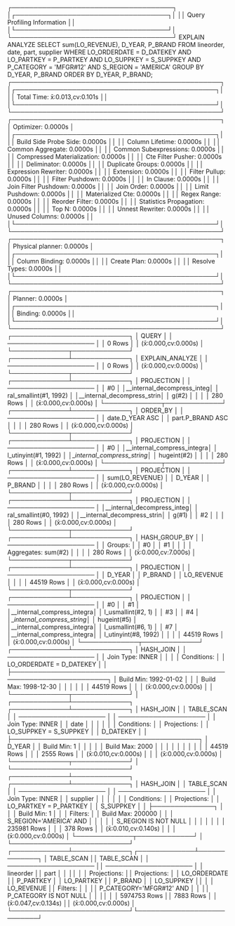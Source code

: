 ┌─────────────────────────────────────┐
│┌───────────────────────────────────┐│
││    Query Profiling Information    ││
│└───────────────────────────────────┘│
└─────────────────────────────────────┘
EXPLAIN ANALYZE  SELECT     sum(LO_REVENUE),     D_YEAR,     P_BRAND FROM     lineorder,     date,     part,     supplier WHERE     LO_ORDERDATE = D_DATEKEY     AND LO_PARTKEY = P_PARTKEY     AND LO_SUPPKEY = S_SUPPKEY     AND P_CATEGORY = 'MFGR#12'     AND S_REGION = 'AMERICA' GROUP BY     D_YEAR,     P_BRAND ORDER BY     D_YEAR,     P_BRAND;
┌────────────────────────────────────────────────┐
│┌──────────────────────────────────────────────┐│
││              Total Time: x̄:0.013,cv:0.101s             ││
│└──────────────────────────────────────────────┘│
└────────────────────────────────────────────────┘
┌────────────────────────────────────────────────┐
│               Optimizer: 0.0000s               │
│┌──────────────────────────────────────────────┐│
││        Build Side Probe Side: 0.0000s        ││
││           Column Lifetime: 0.0000s           ││
││           Common Aggregate: 0.0000s          ││
││        Common Subexpressions: 0.0000s        ││
││      Compressed Materialization: 0.0000s     ││
││          Cte Filter Pusher: 0.0000s          ││
││             Deliminator: 0.0000s             ││
││           Duplicate Groups: 0.0000s          ││
││         Expression Rewriter: 0.0000s         ││
││              Extension: 0.0000s              ││
││            Filter Pullup: 0.0000s            ││
││           Filter Pushdown: 0.0000s           ││
││              In Clause: 0.0000s              ││
││         Join Filter Pushdown: 0.0000s        ││
││              Join Order: 0.0000s             ││
││            Limit Pushdown: 0.0000s           ││
││           Materialized Cte: 0.0000s          ││
││             Regex Range: 0.0000s             ││
││            Reorder Filter: 0.0000s           ││
││        Statistics Propagation: 0.0000s       ││
││                Top N: 0.0000s                ││
││           Unnest Rewriter: 0.0000s           ││
││            Unused Columns: 0.0000s           ││
│└──────────────────────────────────────────────┘│
└────────────────────────────────────────────────┘
┌────────────────────────────────────────────────┐
│            Physical planner: 0.0000s           │
│┌──────────────────────────────────────────────┐│
││            Column Binding: 0.0000s           ││
││             Create Plan: 0.0000s             ││
││            Resolve Types: 0.0000s            ││
│└──────────────────────────────────────────────┘│
└────────────────────────────────────────────────┘
┌────────────────────────────────────────────────┐
│                Planner: 0.0000s                │
│┌──────────────────────────────────────────────┐│
││               Binding: 0.0000s               ││
│└──────────────────────────────────────────────┘│
└────────────────────────────────────────────────┘
┌───────────────────────────┐
│           QUERY           │
│    ────────────────────   │
│           0 Rows          │
│          (x̄:0.000,cv:0.000s)          │
└─────────────┬─────────────┘
┌─────────────┴─────────────┐
│      EXPLAIN_ANALYZE      │
│    ────────────────────   │
│           0 Rows          │
│          (x̄:0.000,cv:0.000s)          │
└─────────────┬─────────────┘
┌─────────────┴─────────────┐
│         PROJECTION        │
│    ────────────────────   │
│             #0            │
│__internal_decompress_integ│
│   ral_smallint(#1, 1992)  │
│__internal_decompress_strin│
│           g(#2)           │
│                           │
│          280 Rows         │
│          (x̄:0.000,cv:0.000s)          │
└─────────────┬─────────────┘
┌─────────────┴─────────────┐
│          ORDER_BY         │
│    ────────────────────   │
│      date.D_YEAR ASC      │
│      part.P_BRAND ASC     │
│                           │
│          280 Rows         │
│          (x̄:0.000,cv:0.000s)          │
└─────────────┬─────────────┘
┌─────────────┴─────────────┐
│         PROJECTION        │
│    ────────────────────   │
│             #0            │
│__internal_compress_integra│
│    l_utinyint(#1, 1992)   │
│__internal_compress_string_│
│        hugeint(#2)        │
│                           │
│          280 Rows         │
│          (x̄:0.000,cv:0.000s)          │
└─────────────┬─────────────┘
┌─────────────┴─────────────┐
│         PROJECTION        │
│    ────────────────────   │
│      sum(LO_REVENUE)      │
│           D_YEAR          │
│          P_BRAND          │
│                           │
│          280 Rows         │
│          (x̄:0.000,cv:0.000s)          │
└─────────────┬─────────────┘
┌─────────────┴─────────────┐
│         PROJECTION        │
│    ────────────────────   │
│__internal_decompress_integ│
│   ral_smallint(#0, 1992)  │
│__internal_decompress_strin│
│           g(#1)           │
│             #2            │
│                           │
│          280 Rows         │
│          (x̄:0.000,cv:0.000s)          │
└─────────────┬─────────────┘
┌─────────────┴─────────────┐
│       HASH_GROUP_BY       │
│    ────────────────────   │
│          Groups:          │
│             #0            │
│             #1            │
│                           │
│    Aggregates: sum(#2)    │
│                           │
│          280 Rows         │
│          (x̄:0.000,cv:7.000s)          │
└─────────────┬─────────────┘
┌─────────────┴─────────────┐
│         PROJECTION        │
│    ────────────────────   │
│           D_YEAR          │
│          P_BRAND          │
│         LO_REVENUE        │
│                           │
│         44519 Rows        │
│          (x̄:0.000,cv:0.000s)          │
└─────────────┬─────────────┘
┌─────────────┴─────────────┐
│         PROJECTION        │
│    ────────────────────   │
│             #0            │
│             #1            │
│__internal_compress_integra│
│     l_usmallint(#2, 1)    │
│             #3            │
│             #4            │
│__internal_compress_string_│
│        hugeint(#5)        │
│__internal_compress_integra│
│     l_usmallint(#6, 1)    │
│             #7            │
│__internal_compress_integra│
│    l_utinyint(#8, 1992)   │
│                           │
│         44519 Rows        │
│          (x̄:0.000,cv:0.000s)          │
└─────────────┬─────────────┘
┌─────────────┴─────────────┐
│         HASH_JOIN         │
│    ────────────────────   │
│      Join Type: INNER     │
│                           │
│        Conditions:        │
│  LO_ORDERDATE = D_DATEKEY │
│                           ├────────────────────────────────────────────────────────────────────────┐
│   Build Min: 1992-01-02   │                                                                        │
│   Build Max: 1998-12-30   │                                                                        │
│                           │                                                                        │
│         44519 Rows        │                                                                        │
│          (x̄:0.000,cv:0.000s)          │                                                                        │
└─────────────┬─────────────┘                                                                        │
┌─────────────┴─────────────┐                                                          ┌─────────────┴─────────────┐
│         HASH_JOIN         │                                                          │         TABLE_SCAN        │
│    ────────────────────   │                                                          │    ────────────────────   │
│      Join Type: INNER     │                                                          │            date           │
│                           │                                                          │                           │
│        Conditions:        │                                                          │        Projections:       │
│   LO_SUPPKEY = S_SUPPKEY  │                                                          │         D_DATEKEY         │
│                           ├───────────────────────────────────────────┐              │           D_YEAR          │
│        Build Min: 1       │                                           │              │                           │
│      Build Max: 2000      │                                           │              │                           │
│                           │                                           │              │                           │
│         44519 Rows        │                                           │              │         2555 Rows         │
│          (x̄:0.010,cv:0.000s)          │                                           │              │          (x̄:0.000,cv:0.000s)          │
└─────────────┬─────────────┘                                           │              └───────────────────────────┘
┌─────────────┴─────────────┐                             ┌─────────────┴─────────────┐
│         HASH_JOIN         │                             │         TABLE_SCAN        │
│    ────────────────────   │                             │    ────────────────────   │
│      Join Type: INNER     │                             │          supplier         │
│                           │                             │                           │
│        Conditions:        │                             │        Projections:       │
│   LO_PARTKEY = P_PARTKEY  │                             │         S_SUPPKEY         │
│                           ├──────────────┐              │                           │
│        Build Min: 1       │              │              │          Filters:         │
│     Build Max: 200000     │              │              │   S_REGION='AMERICA' AND  │
│                           │              │              │    S_REGION IS NOT NULL   │
│                           │              │              │                           │
│        235981 Rows        │              │              │          378 Rows         │
│          (x̄:0.010,cv:0.140s)          │              │              │          (x̄:0.000,cv:0.000s)          │
└─────────────┬─────────────┘              │              └───────────────────────────┘
┌─────────────┴─────────────┐┌─────────────┴─────────────┐
│         TABLE_SCAN        ││         TABLE_SCAN        │
│    ────────────────────   ││    ────────────────────   │
│         lineorder         ││            part           │
│                           ││                           │
│        Projections:       ││        Projections:       │
│        LO_ORDERDATE       ││         P_PARTKEY         │
│         LO_PARTKEY        ││          P_BRAND          │
│         LO_SUPPKEY        ││                           │
│         LO_REVENUE        ││          Filters:         │
│                           ││  P_CATEGORY='MFGR#12' AND │
│                           ││   P_CATEGORY IS NOT NULL  │
│                           ││                           │
│        5974753 Rows       ││         7883 Rows         │
│          (x̄:0.047,cv:0.134s)          ││          (x̄:0.000,cv:0.000s)          │
└───────────────────────────┘└───────────────────────────┘
